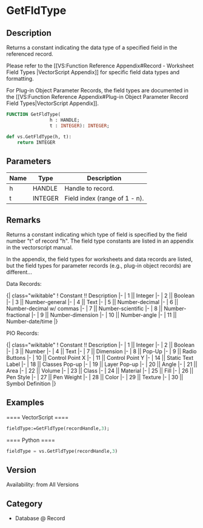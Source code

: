 # GetFldType

## Description
Returns a constant indicating the data type of a specified field in the referenced record.

Please refer to the [[VS:Function Reference Appendix#Record - Worksheet Field Types |VectorScript Appendix]] for specific field data types and formatting.


For Plug-in Object Parameter Records, the field types are documented in the [[VS:Function Reference Appendix#Plug-in Object Parameter Record Field Types|VectorScript Appendix]].

```pascal
FUNCTION GetFldType(
				h : HANDLE;
				t : INTEGER): INTEGER;
```

```python
def vs.GetFldType(h, t):
    return INTEGER
```

## Parameters
|Name|Type|Description|
|---|---|---|
|h|HANDLE|Handle to record.|
|t|INTEGER|Field index (range of 1 - n).|

## Remarks
Returns a constant indicating which type of field is specified by the field number &quot;t&quot; of record &quot;h&quot;.  The field type constants are listed in an appendix in the vectorscript manual.

In the appendix, the field types for worksheets and data records are listed, but the field types for parameter records (e.g., plug-in object records) are different...

Data Records:

{| class="wikitable"
! Constant !! Description
|-
| 1 || Integer
|-
| 2 || Boolean
|-
| 3 || Number-general
|-
| 4 || Text
|-
| 5 || Number-decimal
|-
| 6 || Number-decimal w/ commas
|-
| 7 || Number-scientific
|-
| 8 || Number-fractional
|-
| 9 || Number-dimension
|-
| 10 || Number-angle
|-
| 11 || Number-date/time
|}

PIO Records:

{| class="wikitable"
! Constant !! Description
|-
| 1 || Integer
|-
| 2 || Boolean
|-
| 3 || Number
|-
| 4 || Text
|-
| 7 || Dimension
|-
| 8 || Pop-Up
|-
| 9 || Radio Buttons
|-
| 10 || Control Point X
|-
| 11 || Control Point Y
|-
| 14 || Static Text Label
|-
| 18 || Classes Pop-up
|-
| 19 || Layer Pop-up
|-
| 20 || Angle
|-
| 21 || Area
|-
| 22 || Volume
|-
| 23 || Class
|-
| 24 || Material
|-
| 25 || Fill
|-
| 26 || Pen Style
|-
| 27 || Pen Weight
|-
| 28 || Color
|-
| 29 || Texture
|-
| 30 || Symbol Definition
|}

## Examples
==== VectorScript ====
```pascal
fieldType:=GetFldType(recordHandle,3);
```
==== Python ====
```python
fieldType = vs.GetFldType(recordHandle,3)
```

## Version
Availability: from All Versions

## Category
* Database @ Record

